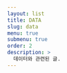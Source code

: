 ```yaml
---
layout: list
title: DATA
slug: data
menu: true
submenu: true
order: 2
description: >
  데이터와 관련된 글.
---
```


